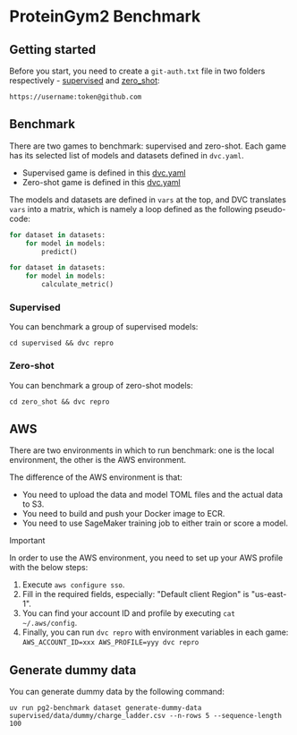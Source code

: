 # ProteinGym2 Benchmark

## Getting started

Before you start, you need to create a `git-auth.txt` file in two folders respectively - [supervised](supervised) and [zero_shot](zero_shot):

```
https://username:token@github.com
```

## Benchmark

There are two games to benchmark: supervised and zero-shot. Each game has its selected list of models and datasets defined in `dvc.yaml`.

- Supervised game is defined in this [dvc.yaml](supervised/dvc.yaml)
- Zero-shot game is defined in this [dvc.yaml](zero_shot/dvc.yaml)

The models and datasets are defined in `vars` at the top, and DVC translates `vars` into a matrix, which is namely a loop defined as the following pseudo-code:

```python
for dataset in datasets:
    for model in models:
        predict()

for dataset in datasets:
    for model in models:
        calculate_metric()
```

### Supervised

You can benchmark a group of supervised models:
```shell
cd supervised && dvc repro
```

### Zero-shot

You can benchmark a group of zero-shot models:
```shell
cd zero_shot && dvc repro
```

## AWS

There are two environments in which to run benchmark: one is the local environment, the other is the AWS environment.

The difference of the AWS environment is that:
* You need to upload the data and model TOML files and the actual data to S3.
* You need to build and push your Docker image to ECR.
* You need to use SageMaker training job to either train or score a model.

> [!IMPORTANT]
> In order to use the AWS environment, you need to set up your AWS profile with the below steps:
> 1. Execute `aws configure sso`.
> 2. Fill in the required fields, especially: "Default client Region" is "us-east-1".
> 3. You can find your account ID and profile by executing `cat ~/.aws/config`.
> 4. Finally, you can run `dvc repro` with environment variables in each game: `AWS_ACCOUNT_ID=xxx AWS_PROFILE=yyy dvc repro`

## Generate dummy data

You can generate dummy data by the following command:
```shell
uv run pg2-benchmark dataset generate-dummy-data supervised/data/dummy/charge_ladder.csv --n-rows 5 --sequence-length 100
```

